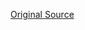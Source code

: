 [Original Source](https://docs.google.com/document/d/1qYG7Dyy9NqSq9x2F-kccgUy_Rsxiv5hKbqVe5z6LURE/edit?tab=t.0#heading=h.fke682cxqkxr)
